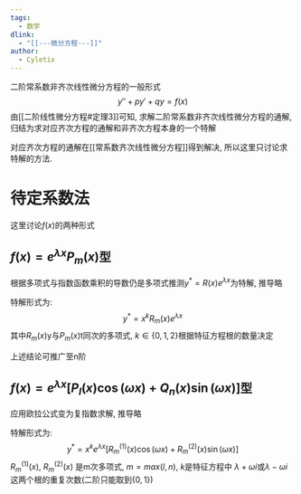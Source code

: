 ```yaml
---
tags:
  - 数学
dlink:
  - "[[---微分方程---]]"
author:
  - Cyletix
---
```

二阶常系数非齐次线性微分方程的一般形式
$$y''+py'+qy=f(x)$$
由[[二阶线性微分方程#定理3]]可知, 求解二阶常系数非齐次线性微分方程的通解, 归结为求对应齐次方程的通解和非齐次方程本身的一个特解

对应齐次方程的通解在[[常系数齐次线性微分方程]]得到解决, 所以这里只讨论求特解的方法. 

# 待定系数法
这里讨论$f(x)$的两种形式
## $f(x)=e^{ \lambda x }P_{m}(x)$型
根据多项式与指数函数乘积的导数仍是多项式推测$y^*=R(x)e^{ \lambda x }$为特解, 推导略

特解形式为:$$y^*=x^kR_{m}(x)e^{ \lambda x }$$
其中$R_{m}(x)$y与$P_{m}(x)$t同次的多项式, $k\in\{0,1,2\}$根据特征方程根的数量决定

上述结论可推广至n阶

## $f(x)=e^{ \lambda x }[P_{l}(x)\cos(\omega x)+Q_{n}(x)\sin(\omega x)]$型
应用欧拉公式变为复指数求解, 推导略

特解形式为:$$y^*=x^{k}e^{ \lambda x }[R_{m}^{(1)}(x)\cos(\omega x)+R_{m}^{(2)}(x)\sin(\omega x)]$$
$R_{m}^{(1)}(x)$, $R_{m}^{(2)}(x)$ 是m次多项式, $m=max(l,n)$, $k$是特征方程中 $\lambda+\omega i$或$\lambda-\omega i$ 这两个根的重复次数(二阶只能取到$\{0,1\}$)
